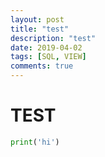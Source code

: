 ```yaml
---
layout: post
title: "test"
description: "test"
date: 2019-04-02
tags: [SQL, VIEW]
comments: true
---
```


# TEST
```python
print('hi')
```
